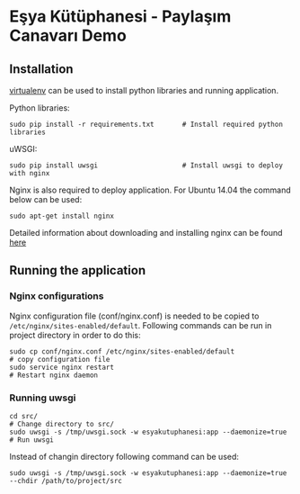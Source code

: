 # Eşya Kütüphanesi - Paylaşım Canavarı Demo

## Installation

[virtualenv](https://virtualenv.readthedocs.org/en/latest/index.html) can be used to install python libraries and running application.

Python libraries:

    sudo pip install -r requirements.txt       # Install required python libraries
uWSGI:

    sudo pip install uwsgi                     # Install uwsgi to deploy with nginx
    
Nginx is also required to deploy application. For Ubuntu 14.04 the command below can be used:

    sudo apt-get install nginx

Detailed information about downloading and installing nginx can be found [here](http://nginx.org/en/download.html)
    


## Running the application

### Nginx configurations
Nginx configuration file (conf/nginx.conf) is needed to be copied to ``/etc/nginx/sites-enabled/default``. Following commands can be run in project directory in order to do this:

    sudo cp conf/nginx.conf /etc/nginx/sites-enabled/default                      # copy configuration file
    sudo service nginx restart                                                    # Restart nginx daemon
    
### Running uwsgi

    cd src/                                                                     # Change directory to src/
    sudo uwsgi -s /tmp/uwsgi.sock -w esyakutuphanesi:app --daemonize=true       # Run uwsgi

Instead of changin directory following command can be used:

    sudo uwsgi -s /tmp/uwsgi.sock -w esyakutuphanesi:app --daemonize=true --chdir /path/to/project/src

